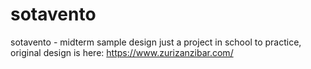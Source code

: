 # sotavento
sotavento - midterm sample design
just a project in school to practice, original design is here: https://www.zurizanzibar.com/
